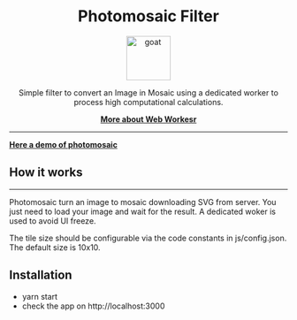 <div align="center">
<h1>Photomosaic Filter</h1>

<a href="https://www.emojione.com/emoji/1f410">
<img height="80" width="80" alt="goat" src="https://raw.githubusercontent.com/kentcdodds/react-testing-library/master/other/goat.png" />
</a>

<p>Simple filter to convert an Image in Mosaic using a dedicated worker to process high computational calculations.</p>

[**More about Web Workesr**](https://developer.mozilla.org/en-US/docs/Web/API/Web_Workers_API/Using_web_workers)

</div>


<hr />

[**Here a demo of photomosaic**](https://photomosaicool.herokuapp.com/)

## How it works
----------------
Photomosaic turn an image to mosaic downloading SVG from server. You just need to load your image and wait for the result.
A dedicated woker is used to avoid UI freeze.

The tile size should be configurable via the code constants in js/config.json.
The default size is 10x10.

## Installation
* yarn start
* check the app on http://localhost:3000